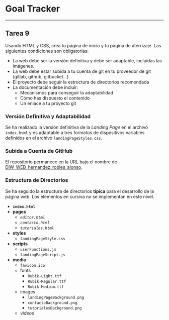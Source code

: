 # Goal Tracker

---

## Tarea 9

Usando HTML y CSS, crea tu página de inicio y tu página de aterrizaje. Las siguientes condiciones son obligatorias:

- La web debe ser la versión definitiva y debe ser adaptable, incluidas las imágenes.
- La web debe estar subida a tu cuenta de git en tu proveedor de git (gitlab, github, gitbucket...)
- El proyecto debe seguir la estructura de directorios recomendada
- La documentación debe incluir:
    - Mecanismos para conseguir la adaptabilidad
    - Cómo has dispuesto el contenido
    - Un enlace a tu proyecto git

### Versión Definitiva y Adaptabilidad

Se ha realizado la versión definitiva de la _Landing Page_ en el archivo `index.html` y es adaptable a tres formatos de dispositivos variables definidos en el archivo `landingPageStyles.css`.

### Subida a Cuenta de GitHub

El repositorio permanece en la URL bajo el nombre de [DIW_WEB_hernandez_robles_alonso](https://github.com/AloncraftMC/DIW_WEB_hernandez_robles_alonso).

### Estructura de Directorios

Se ha seguido la estructura de directorios **típica** para el desarrollo de la página web. Los elementos en cursiva no se implementan en este nivel.

- **`index.html`**
- **pages**
    - _`editor.html`_
    - _`contacto.html`_
    - _`tutoriales.html`_
- **styles**
    - `landingPageStyle.css`
- **scripts**
    - `userFunctions.js`
    - `landingPageScript.js`
- **media**
    - `favicon.ico`
    - fonts
        - `Rubik-Light.ttf`
        - `Rubik-Regular.ttf`
        - `Rubik-Medium.ttf`
    - images
        - `landingPageBackground.png`
        - `contactoBackground.png`
        - `tutorialesBackground.png`
    - _videos_